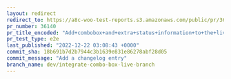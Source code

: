 ```yaml
---
layout: redirect
redirect_to: https://a8c-woo-test-reports.s3.amazonaws.com/public/pr/36140/e2e/index.html
pr_number: 36140
pr_title_encoded: "Add+combobox+and+extra+status+information+to+the+live+branches+menu+in+WooCommerce+Beta+Tester"
pr_test_type: e2e
last_published: "2022-12-22 03:08:43 +0000"
commit_sha: 18b691b7d2b7944c3b1639e831e86278abf28d05
commit_message: "Add a changelog entry"
branch_name: dev/integrate-combo-box-live-branch
---
```

